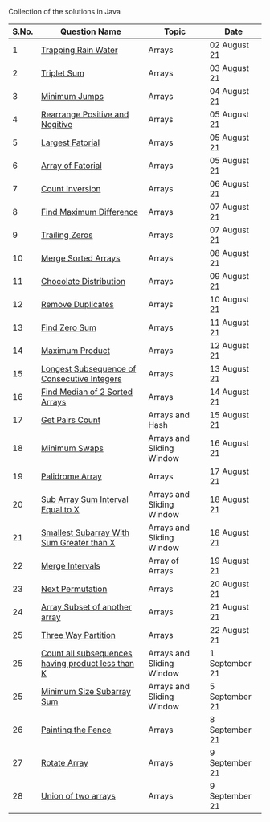 Collection of the solutions in Java

S.No. | Question Name | Topic | Date |
------|---------------|-------|------|
1 | [Trapping Rain Water](https://github.com/245charan/DSA/blob/main/Arrays/TrappingWater.java) | Arrays  | 02 August 21 |
2 | [Triplet Sum](https://github.com/245charan/DSA/blob/main/Arrays/TripleSum.java) | Arrays  | 03 August 21 |
3 | [Minimum Jumps](https://github.com/245charan/DSA/blob/main/Arrays/minJumps.java) | Arrays | 04 August 21|
4 | [Rearrange Positive and Negitive](https://github.com/245charan/DSA/blob/main/Arrays/RearrangePosNeg.java) | Arrays | 05 August 21|
5 | [Largest Fatorial](https://github.com/245charan/DSA/blob/main/Arrays/LargestFactorial.java) | Arrays | 05 August 21|
6 | [Array of Fatorial](https://github.com/245charan/DSA/blob/main/Arrays/ArrayOfFactorial.java) | Arrays | 05 August 21|
7 | [Count Inversion](https://github.com/245charan/DSA/blob/main/Arrays/CountInversion.java) | Arrays | 06 August 21|
8 | [Find Maximum Difference ](https://github.com/245charan/DSA/blob/main/Arrays/findMaxDiff.java) | Arrays | 07 August 21|
9 | [Trailing Zeros](https://github.com/245charan/DSA/blob/main/Arrays/TrailingZeroes.java) | Arrays | 07 August 21|
10 | [Merge Sorted Arrays](https://github.com/245charan/DSA/blob/main/Arrays/MergeSortedArrays.java) | Arrays | 08 August 21|
11 | [Chocolate Distribution](https://github.com/245charan/DSA/blob/main/Arrays/ChocolateDistribution.java) | Arrays | 09 August 21|
12 | [Remove Duplicates](https://github.com/245charan/DSA/blob/main/Arrays/RemoveDuplicate.java) | Arrays | 10 August 21|
13 | [Find Zero Sum](https://github.com/245charan/DSA/blob/main/Arrays/FindZeroSum.java) | Arrays | 11 August 21|
14 | [Maximum Product](https://github.com/245charan/DSA/blob/main/Arrays/maxProduct.java) | Arrays | 12 August 21|
15 | [Longest Subsequence of Consecutive Integers](https://github.com/245charan/DSA/blob/main/Arrays/findLongestConseqSubseq.java) | Arrays | 13 August 21|
16 | [Find Median of 2 Sorted Arrays](https://github.com/245charan/DSA/blob/main/Arrays/findMedianSortedArrays.java) | Arrays | 14 August 21|
17 | [Get Pairs Count](https://github.com/245charan/DSA/blob/main/Arrays/getPairsCount.java) | Arrays and Hash | 15 August 21|
18 | [Minimum Swaps](https://github.com/245charan/DSA/blob/main/Arrays/minSwap.java) | Arrays  and Sliding Window | 16 August 21|
19 | [Palidrome Array](https://github.com/245charan/DSA/blob/main/Arrays/palinArray.java) | Arrays | 17 August 21|
20 | [Sub Array Sum Interval Equal to X ](https://github.com/245charan/DSA/blob/main/Arrays/subarraySum.java) | Arrays and Sliding Window | 18 August 21|
21 | [Smallest Subarray With Sum Greater than X ](https://github.com/245charan/DSA/blob/main/Arrays/SamllestSubArraySum.java) | Arrays  and Sliding Window | 18 August 21|
22 | [Merge Intervals](https://github.com/245charan/DSA/blob/main/Arrays/MergeIntervals.java) | Array of Arrays | 19 August 21 |
23 | [Next Permutation](https://github.com/245charan/DSA/blob/main/Arrays/nextPermutation.java) | Arrays | 20 August 21 |
24 | [Array Subset of another array](https://github.com/245charan/DSA/blob/main/Arrays/isSubset.java) | Arrays | 21 August 21 |
25 | [Three Way Partition](https://github.com/245charan/DSA/blob/main/Arrays/threeWayPartition.java) | Arrays | 22 August 21 |
25 | [Count all subsequences having product less than K](https://github.com/245charan/DSA/blob/main/Arrays/numSubarrayProductLessThanK.java) | Arrays and Sliding Window | 1 September 21 |
25 | [Minimum Size Subarray Sum](https://github.com/245charan/DSA/blob/main/Arrays/minSubArrayLen.java) | Arrays and Sliding Window | 5 September 21 |
26 | [Painting the Fence](https://github.com/245charan/DSA/blob/main/Arrays/countWays.java) | Arrays | 8 September 21 |rotateArr
27 | [Rotate Array](https://github.com/245charan/DSA/blob/main/Arrays/rotateArr.java) | Arrays | 9 September 21 |
28 | [Union of two arrays](https://github.com/245charan/DSA/blob/main/Arrays/doUnion.java) | Arrays | 9 September 21 |




